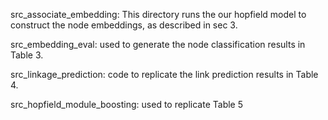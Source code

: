 
src_associate_embedding: This directory runs the our hopfield model to
construct the node embeddings, as described in sec 3. 

src_embedding_eval: used to generate the node classification results in Table 3.

src_linkage_prediction: code to replicate the link prediction results in Table 4.

src_hopfield_module_boosting: used to replicate Table 5